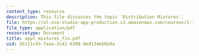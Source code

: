 ```yaml
---
content_type: resource
description: This file discusses the topic 'Distribution Mixtures'.
file: https://ol-ocw-studio-app-production.s3.amazonaws.com/courses/1-151-probability-and-statistics-in-engineering-spring-2005/d5111c437aaa2c4163988ed134eb0a9a_app7_mixtures_fin.pdf
file_type: application/pdf
resourcetype: Document
title: app7_mixtures_fin.pdf
uid: d5111c43-7aaa-2c41-6398-8ed134eb0a9a
---
```

